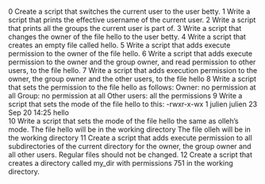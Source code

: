 0 Create a script that switches the current user to the user betty.
1 Write a script that prints the effective username of the current user.
2 Write a script that prints all the groups the current user is part of.
3 Write a script that changes the owner of the file hello to the user betty.
4 Write a script that creates an empty file called hello.
5 Write a script that adds execute permission to the owner of the file hello.
6 Write a script that adds execute permission to the owner and the group owner, and read permission to other users, to the file hello.
7 Write a script that adds execution permission to the owner, the group owner and the other users, to the file hello
8 Write a script that sets the permission to the file hello as follows:
      Owner: no permission at all
      Group: no permission at all
      Other users: all the permissions
9 Write a script that sets the mode of the file hello to this:
          -rwxr-x-wx 1 julien julien 23 Sep 20 14:25 hello    
10 Write a script that sets the mode of the file hello the same as olleh’s mode.
          The file hello will be in the working directory
          The file olleh will be in the working directory
11 Create a script that adds execute permission to all subdirectories of the current directory for the owner, the group owner and all other users. Regular files should not be changed.
12 Create a script that creates a directory called my_dir with permissions 751 in the working directory.
